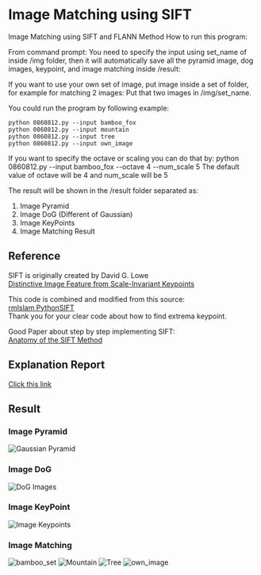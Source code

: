 # Image Matching using SIFT
 Image Matching using SIFT and FLANN Method
How to run this program:

From command prompt:
You need to specify the input using set_name of inside /img folder,
then it will automatically save all the pyramid image, dog images, keypoint, and image matching inside /result:

If you want to use your own set of image, put image inside a set of folder, for example for matching 2 images:
Put that two images in /img/set_name.

You could run the program by following example:

    python 0860812.py --input bamboo_fox
    python 0860812.py --input mountain
    python 0860812.py --input tree
    python 0860812.py --input own_image

If you want to specify the octave or scaling you can do that by:
python 0860812.py --input bamboo_fox --octave 4 --num_scale 5
The default value of octave will be 4 and num_scale will be 5

The result will be shown in the /result folder separated as:
1) Image Pyramid 
2) Image DoG (Different of Gaussian)
3) Image KeyPoints
4) Image Matching Result

## Reference
SIFT is originally created by David G. Lowe <br>
  [Distinctive Image Feature from Scale-Invariant Keypoints](https://www.cs.ubc.ca/~lowe/papers/ijcv04.pdf)<br>


This code is combined and modified from this source:<br>
 [rmIslam PythonSIFT](https://github.com/rmislam/PythonSIFT)<br>
 Thank you for your clear code about how to find extrema keypoint.

Good Paper about step by step implementing SIFT:<br>
  [Anatomy of the SIFT Method](https://www.ipol.im/pub/art/2014/82/article.pdf)<br>
  
 ## Explanation Report
[Click this link](https://github.com/alexivaner/Image-Matching-using-SIFT-and-FLANN-Method/blob/main/Report_Ivan%20Surya%20H_0860812.pdf)

## Result
### Image Pyramid
![Gaussian Pyramid](https://github.com/alexivaner/Image-Matching-using-SIFT-and-FLANN-Method/blob/main/result/gaussian_image.png)



### Image DoG
![DoG Images](https://github.com/alexivaner/Image-Matching-using-SIFT-and-FLANN-Method/blob/main/result/dog_image.png)

### Image KeyPoint
![Image Keypoints](https://github.com/alexivaner/Image-Matching-using-SIFT-and-FLANN-Method/blob/main/result/image_keypoints.png)


### Image Matching
![bamboo_set](https://github.com/alexivaner/Image-Matching-using-SIFT-and-FLANN-Method/blob/main/result/4_image_matching/bamboo_fox/image-matching.jpg)
![Mountain](https://github.com/alexivaner/Image-Matching-using-SIFT-and-FLANN-Method/blob/main/result/4_image_matching/mountain/image-matching.jpg)
![Tree](https://github.com/alexivaner/Image-Matching-using-SIFT-and-FLANN-Method/blob/main/result/4_image_matching/tree/image-matching.jpg)
![own_image](https://github.com/alexivaner/Image-Matching-using-SIFT-and-FLANN-Method/blob/main/result/4_image_matching/own_image/image-matching.jpg)



 


